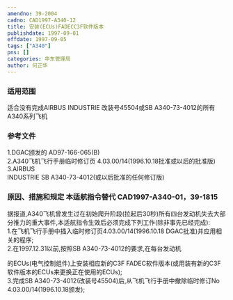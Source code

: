 ```yaml
---
amendno: 39-2004  
cadno: CAD1997-A340-12  
title: 安装(ECUs)FADECC3F软件版本  
publishdate: 1997-09-01  
effdate: 1997-09-05  
tags: ["A340"]  
pns: []  
categories: 华东管理局  
author: 何正华  
---
```

  
### 适用范围  
适合没有完成AIRBUS INDUSTRIE 改装号45504或SB A340-73-4012的所有A340系列飞机  
  
<!--more-->  
### 参考文件  
1.DGAC颁发的 AD97-166-065(B)  
    2.A340飞机飞行手册临时修订页 4.03.00/14(1996.10.18批准或以后的批准版)  
3.AIRBUS  
 INDUSTRIE SB A340-73-4012(或以后批准的任何修订版)  
  
### 原因、措施和规定 本适航指令替代 CAD1997-A340-01，39-1815  
据报道,A340飞机曾发生过在初始爬升阶段(拉起后30秒)所有四台发动机失去大部分推力的重大事件,本适航指令生效后必须完成下列工作(除非事先已经完成):  
    1.在飞机飞行手册中插入临时修订页4.03.00/14(1996.10.18 DGAC批准)并应用相关的程序;  
    2.在1997.12.31以前,按照SB A340-73-4012的要求,在每台发动机  
  
的ECUs(电气控制组件)上安装相应新的C3F FADEC软件版本(或用装有新的C3F 软件版本的ECUs来更换正在使用的ECUs);  
    3.完成SB A340-73-4012(改装号45504)后,从飞机飞行手册中撤除临时修订No 4.03.00/14(1996.10.18颁发);  

